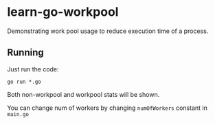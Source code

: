 # learn-go-workpool

Demonstrating work pool usage to reduce execution time of a process.

## Running

Just run the code:
```
go run *.go
```

Both non-workpool and workpool stats will be shown.

You can change num of workers by changing `numOfWorkers` constant in `main.go`
